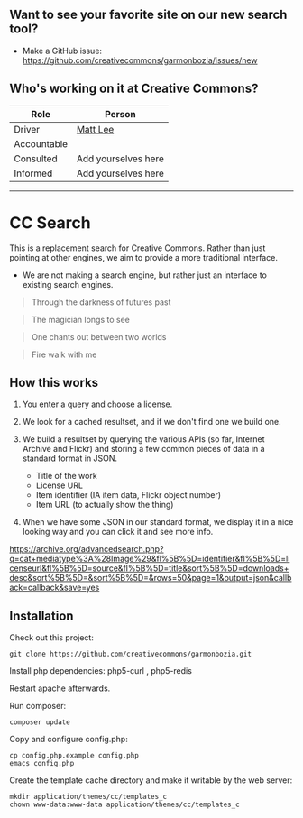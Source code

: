 ## Want to see your favorite site on our new search tool?

* Make a GitHub issue: https://github.com/creativecommons/garmonbozia/issues/new

## Who's working on it at Creative Commons?

| Role  | Person |
| ------------- | ------------- |
| Driver  | [Matt Lee](https://github.com/mattl)  |
| Accountable  |  |
| Consulted | Add yourselves here |
| Informed | Add yourselves here |

---

# CC Search

This is a replacement search for Creative Commons. Rather than just pointing at other engines, we aim to provide a more traditional interface.

* We are not making a search engine, but rather just an interface to existing search engines. 

>Through the darkness of futures past

>The magician longs to see

>One chants out between two worlds

>Fire walk with me

## How this works

1. You enter a query and choose a license.

2. We look for a cached resultset, and if we don't find one we build
   one.

3. We build a resultset by querying the various APIs (so far, Internet
   Archive and Flickr) and storing a few common pieces of data in a
   standard format in JSON.

    * Title of the work
    * License URL
    * Item identifier (IA item data, Flickr object number)
    * Item URL (to actually show the thing)

4. When we have some JSON in our standard format, we display it in a
   nice looking way and you can click it and see more info.

https://archive.org/advancedsearch.php?q=cat+mediatype%3A%28Image%29&fl%5B%5D=identifier&fl%5B%5D=licenseurl&fl%5B%5D=source&fl%5B%5D=title&sort%5B%5D=downloads+desc&sort%5B%5D=&sort%5B%5D=&rows=50&page=1&output=json&callback=callback&save=yes

## Installation

Check out this project:

    git clone https://github.com/creativecommons/garmonbozia.git

Install php dependencies: php5-curl , php5-redis

Restart apache afterwards.

Run composer:

    composer update

Copy and configure config.php:

    cp config.php.example config.php
    emacs config.php

Create the template cache directory and make it writable by the web server:

    mkdir application/themes/cc/templates_c
    chown www-data:www-data application/themes/cc/templates_c
